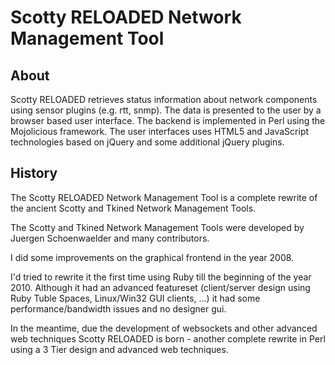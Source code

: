 Scotty RELOADED Network Management Tool
=======================================

About
-----

Scotty RELOADED retrieves status information about network components
using sensor plugins (e.g. rtt, snmp). The data is presented to the user by
a browser based user interface. The backend is implemented in Perl using
the Mojolicious framework. The user interfaces uses HTML5 and JavaScript
technologies based on jQuery and some additional jQuery plugins.


History
-------

The Scotty RELOADED Network Management Tool is a complete rewrite of
the ancient Scotty and Tkined Network Management Tools.

The Scotty and Tkined Network Management Tools were developed by
Juergen Schoenwaelder and many contributors.

I did some improvements on the graphical frontend in the year 2008.

I'd tried to rewrite it the first time using Ruby till the beginning of
the year 2010. Although it had an advanced featureset (client/server
design using Ruby Tuble Spaces, Linux/Win32 GUI clients, ...) it had
some performance/bandwidth issues and no designer gui.

In the meantime, due the development of websockets and other advanced web
techniques Scotty RELOADED is born - another complete rewrite in Perl
using a 3 Tier design and advanced web techniques.
